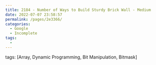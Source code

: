 ```yaml
---
title: 2184 - Number of Ways to Build Sturdy Brick Wall - Medium
date: 2022-07-07 23:58:57
permalink: /pages/2e3366/
categories:
  - Google
  - Incomplete
tags:
  - 
---
```

tags: [Array, Dynamic Programming, Bit Manipulation, Bitmask]